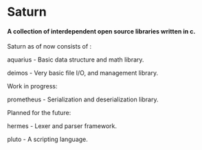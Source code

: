 # Saturn

#### A collection of interdependent open source libraries written in c.

Saturn as of now consists of :

 aquarius - Basic data structure and math library.

 deimos - Very basic file I/O, and management library. 

Work in progress:

 prometheus - Serialization and  deserialization library.

Planned for the future:

 hermes - Lexer and parser framework.

 pluto -  A scripting language.
